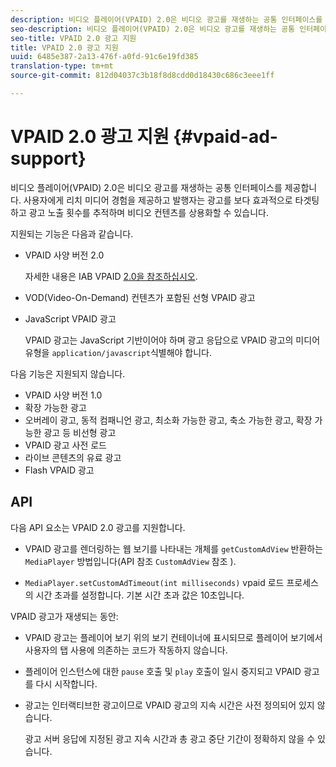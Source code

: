 ```yaml
---
description: 비디오 플레이어(VPAID) 2.0은 비디오 광고를 재생하는 공통 인터페이스를 제공합니다. 사용자에게 리치 미디어 경험을 제공하고 발행자는 광고를 보다 효과적으로 타겟팅하고 광고 노출 횟수를 추적하며 비디오 컨텐츠를 상용화할 수 있습니다.
seo-description: 비디오 플레이어(VPAID) 2.0은 비디오 광고를 재생하는 공통 인터페이스를 제공합니다. 사용자에게 리치 미디어 경험을 제공하고 발행자는 광고를 보다 효과적으로 타겟팅하고 광고 노출 횟수를 추적하며 비디오 컨텐츠를 상용화할 수 있습니다.
seo-title: VPAID 2.0 광고 지원
title: VPAID 2.0 광고 지원
uuid: 6485e387-2a13-476f-a0fd-91c6e19fd385
translation-type: tm+mt
source-git-commit: 812d04037c3b18f8d8cdd0d18430c686c3eee1ff

---
```



# VPAID 2.0 광고 지원 {#vpaid-ad-support}

비디오 플레이어(VPAID) 2.0은 비디오 광고를 재생하는 공통 인터페이스를 제공합니다. 사용자에게 리치 미디어 경험을 제공하고 발행자는 광고를 보다 효과적으로 타겟팅하고 광고 노출 횟수를 추적하며 비디오 컨텐츠를 상용화할 수 있습니다.

지원되는 기능은 다음과 같습니다.

* VPAID 사양 버전 2.0

   자세한 내용은 IAB VPAID [2.0을 참조하십시오](https://www.iab.com/wp-content/uploads/2015/06/VPAID_2_0_Final_04-10-2012.pdf).
* VOD(Video-On-Demand) 컨텐츠가 포함된 선형 VPAID 광고
* JavaScript VPAID 광고

   VPAID 광고는 JavaScript 기반이어야 하며 광고 응답으로 VPAID 광고의 미디어 유형을 `application/javascript`식별해야 합니다.

다음 기능은 지원되지 않습니다.

* VPAID 사양 버전 1.0
* 확장 가능한 광고
* 오버레이 광고, 동적 컴패니언 광고, 최소화 가능한 광고, 축소 가능한 광고, 확장 가능한 광고 등 비선형 광고
* VPAID 광고 사전 로드
* 라이브 콘텐츠의 유료 광고
* Flash VPAID 광고

## API

다음 API 요소는 VPAID 2.0 광고를 지원합니다.

* VPAID 광고를 렌더링하는 웹 보기를 나타내는 개체를 `getCustomAdView` 반환하는 `MediaPlayer` 방법입니다(API 참조 `CustomAdView` 참조 [](https://help.adobe.com/en_US/primetime/api/psdk/javadoc/index.html)).

* `MediaPlayer.setCustomAdTimeout(int milliseconds)` vpaid 로드 프로세스의 시간 초과를 설정합니다. 기본 시간 초과 값은 10초입니다.

VPAID 광고가 재생되는 동안:

* VPAID 광고는 플레이어 보기 위의 보기 컨테이너에 표시되므로 플레이어 보기에서 사용자의 탭 사용에 의존하는 코드가 작동하지 않습니다.
* 플레이어 인스턴스에 대한 `pause` 호출 및 `play` 호출이 일시 중지되고 VPAID 광고를 다시 시작합니다.

* 광고는 인터랙티브한 광고이므로 VPAID 광고의 지속 시간은 사전 정의되어 있지 않습니다.

   광고 서버 응답에 지정된 광고 지속 시간과 총 광고 중단 기간이 정확하지 않을 수 있습니다.